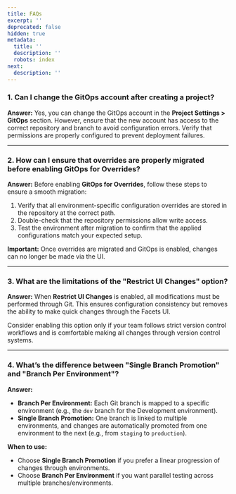 ```yaml
---
title: FAQs
excerpt: ''
deprecated: false
hidden: true
metadata:
  title: ''
  description: ''
  robots: index
next:
  description: ''
---
```

### **1. Can I change the GitOps account after creating a project?**

**Answer:** Yes, you can change the GitOps account in the **Project Settings > GitOps** section. However, ensure that the new account has access to the correct repository and branch to avoid configuration errors. Verify that permissions are properly configured to prevent deployment failures.

***

### **2. How can I ensure that overrides are properly migrated before enabling GitOps for Overrides?**

**Answer:** Before enabling **GitOps for Overrides**, follow these steps to ensure a smooth migration:  

1. Verify that all environment-specific configuration overrides are stored in the repository at the correct path.  
2. Double-check that the repository permissions allow write access.  
3. Test the environment after migration to confirm that the applied configurations match your expected setup.

**Important:** Once overrides are migrated and GitOps is enabled, changes can no longer be made via the UI.

***

### **3. What are the limitations of the "Restrict UI Changes" option?**

**Answer:** When **Restrict UI Changes** is enabled, all modifications must be performed through Git. This ensures configuration consistency but removes the ability to make quick changes through the Facets UI.  

Consider enabling this option only if your team follows strict version control workflows and is comfortable making all changes through version control systems.

***

### **4. What’s the difference between "Single Branch Promotion" and "Branch Per Environment"?**

**Answer:**  

* **Branch Per Environment:** Each Git branch is mapped to a specific environment (e.g., the `dev` branch for the Development environment).  
* **Single Branch Promotion:** One branch is linked to multiple environments, and changes are automatically promoted from one environment to the next (e.g., from `staging` to `production`).  

**When to use:**  

* Choose **Single Branch Promotion** if you prefer a linear progression of changes through environments.  
* Choose **Branch Per Environment** if you want parallel testing across multiple branches/environments.
